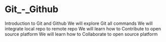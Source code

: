 # Git_-_Github
Introduction to Git and Github
We will explore Git all commands
We will integrate local repo to remote repo
We will learn how to Contribute to open source platform
We will learn how to Collaborate to open source platform
